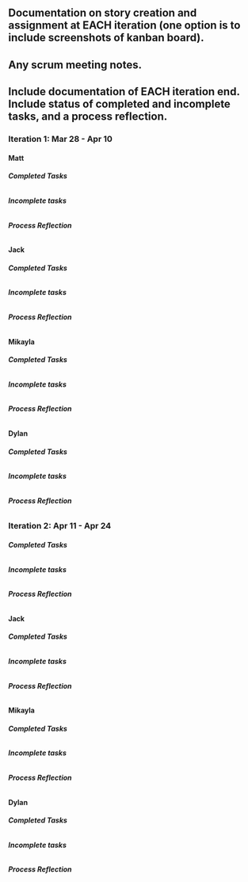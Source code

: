 ## Documentation on story creation and assignment at EACH iteration (one option is to include screenshots of kanban board).

## Any scrum meeting notes.

## Include documentation of EACH iteration end. Include status of completed and incomplete tasks, and a process reflection.

### Iteration 1: Mar 28 - Apr 10

#### Matt

###### **Completed Tasks** 

###### **Incomplete tasks**

###### **Process Reflection**

#### Jack

###### **Completed Tasks**

###### **Incomplete tasks**

###### **Process Reflection**

#### Mikayla

###### **Completed Tasks**

###### **Incomplete tasks**

###### **Process Reflection**

#### Dylan

###### **Completed Tasks**

###### **Incomplete tasks**

###### **Process Reflection**

### Iteration 2: Apr 11 - Apr 24


###### **Completed Tasks**

###### **Incomplete tasks**

###### **Process Reflection**

#### Jack

###### **Completed Tasks**

###### **Incomplete tasks**

###### **Process Reflection**

#### Mikayla

###### **Completed Tasks**

###### **Incomplete tasks**

###### **Process Reflection**

#### Dylan

###### **Completed Tasks**

###### **Incomplete tasks**

###### **Process Reflection**
